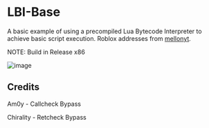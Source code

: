 # LBI-Base
A basic example of using a precompiled Lua Bytecode Interpreter to achieve basic script execution. Roblox addresses from [mellonyt](https://github.com/Mellonyt).

NOTE: Build in Release x86

![image](https://user-images.githubusercontent.com/70506265/120822670-3e384a80-c589-11eb-9985-cdf7570a14e4.png)


## Credits
Am0y - Callcheck Bypass

Chirality - Retcheck Bypass

